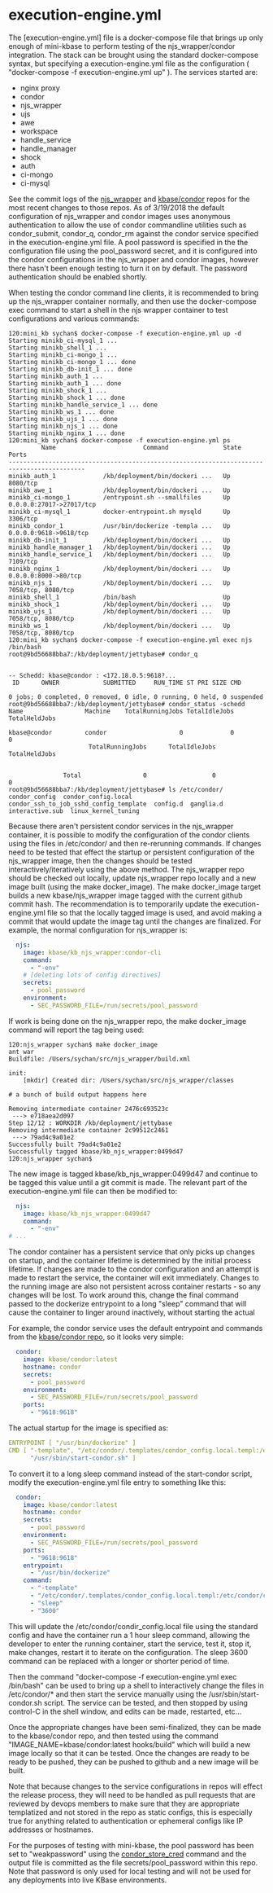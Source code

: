 # execution-engine.yml

The [execution-engine.yml] file is a docker-compose file that brings up only enough of mini-kbase to perform
testing of the njs_wrapper/condor integration. The stack can be brought using the standard docker-compose
syntax, but specifying a execution-engine.yml file as the configuration ( "docker-compose -f execution-engine.yml up" ).
The services started are:
* nginx proxy
* condor
* njs_wrapper
* ujs
* awe
* workspace
* handle_service
* handle_manager
* shock
* auth
* ci-mongo
* ci-mysql

See the commit logs of the [njs_wrapper](https://github.com/kbase/njs_wrapper) and [kbase/condor](https://github.com/kbase/condor) repos for the most recent changes to those repos. As of 3/19/2018 
the default configuration of njs_wrapper and condor images uses anonymous authentication to allow
the use of condor commandline utilities such as condor_submit, condor_q, condor_rm against the
condor service specified in the execution-engine.yml file. A pool password is specified in the the
configuration file using the pool_password secret, and it is configured into the condor configurations
in the njs_wrapper and condor images, however there hasn't been enough testing to turn it on by default.
The password authentication should be enabled shortly.

When testing the condor command line clients, it is recommended to bring up the njs_wrapper container
normally, and then use the docker-compose exec command to start a shell in the njs wrapper container
to test configurations and various commands:
```sh-session
120:mini_kb sychan$ docker-compose -f execution-engine.yml up -d
Starting minikb_ci-mysql_1 ... 
Starting minikb_shell_1 ... 
Starting minikb_ci-mongo_1 ... 
Starting minikb_ci-mongo_1 ... done
Starting minikb_db-init_1 ... done
Starting minikb_auth_1 ... 
Starting minikb_auth_1 ... done
Starting minikb_shock_1 ... 
Starting minikb_shock_1 ... done
Starting minikb_handle_service_1 ... done
Starting minikb_ws_1 ... done
Starting minikb_ujs_1 ... done
Starting minikb_njs_1 ... done
Starting minikb_nginx_1 ... done
120:mini_kb sychan$ docker-compose -f execution-engine.yml ps
         Name                        Command               State            Ports          
-------------------------------------------------------------------------------------------
minikb_auth_1             /kb/deployment/bin/dockeri ...   Up      8080/tcp                
minikb_awe_1              /kb/deployment/bin/dockeri ...   Up                              
minikb_ci-mongo_1         /entrypoint.sh --smallfiles      Up      0.0.0.0:27017->27017/tcp
minikb_ci-mysql_1         docker-entrypoint.sh mysqld      Up      3306/tcp                
minikb_condor_1           /usr/bin/dockerize -templa ...   Up      0.0.0.0:9618->9618/tcp  
minikb_db-init_1          /kb/deployment/bin/dockeri ...   Up                              
minikb_handle_manager_1   /kb/deployment/bin/dockeri ...   Up                              
minikb_handle_service_1   /kb/deployment/bin/dockeri ...   Up      7109/tcp                
minikb_nginx_1            /kb/deployment/bin/dockeri ...   Up      0.0.0.0:8000->80/tcp    
minikb_njs_1              /kb/deployment/bin/dockeri ...   Up      7058/tcp, 8080/tcp      
minikb_shell_1            /bin/bash                        Up                              
minikb_shock_1            /kb/deployment/bin/dockeri ...   Up                              
minikb_ujs_1              /kb/deployment/bin/dockeri ...   Up      7058/tcp, 8080/tcp      
minikb_ws_1               /kb/deployment/bin/dockeri ...   Up      7058/tcp, 8080/tcp      
120:mini_kb sychan$ docker-compose -f execution-engine.yml exec njs /bin/bash
root@9bd56688bba7:/kb/deployment/jettybase# condor_q


-- Schedd: kbase@condor : <172.18.0.5:9618?...
 ID      OWNER            SUBMITTED     RUN_TIME ST PRI SIZE CMD               

0 jobs; 0 completed, 0 removed, 0 idle, 0 running, 0 held, 0 suspended
root@9bd56688bba7:/kb/deployment/jettybase# condor_status -schedd
Name                 Machine    TotalRunningJobs TotalIdleJobs TotalHeldJobs 

kbase@condor         condor                    0             0              0
                      TotalRunningJobs      TotalIdleJobs      TotalHeldJobs

                    
               Total                 0                  0                  0
root@9bd56688bba7:/kb/deployment/jettybase# ls /etc/condor/
condor_config  condor_config.local  condor_ssh_to_job_sshd_config_template  config.d  ganglia.d  interactive.sub  linux_kernel_tuning
```

Because there aren't persistent condor services in the njs_wrapper container, it is possible to
modify the configuration of the condor clients using the files in /etc/condor/ and then re-rerunning commands.
If changes need to be tested that effect the startup or persistent configuration of the njs_wrapper image,
then the changes should be tested interactively/iteratively using the above method. The
njs_wrapper repo should be checked out locally, update njs_wrapper repo locally and a new
image built (using the make docker_image). The make docker_image target builds a new kbase/njs_wrapper
image tagged with the current github commit hash. The recommendation is to temporarily update the execution-engine.yml
file so that the locally tagged image is used, and avoid making a commit that would update the image tag
until the changes are finalized. For example, the normal configuration for njs_wrapper is:
```YAML
  njs:
    image: kbase/kb_njs_wrapper:condor-cli
    command:
      - "-env"
    # [deleting lots of config directives]
    secrets:
      - pool_password
    environment:
      - SEC_PASSWORD_FILE=/run/secrets/pool_password
```

If work is being done on the njs_wrapper repo, the make docker_image command will report the tag being
used:
```sh-session
120:njs_wrapper sychan$ make docker_image
ant war
Buildfile: /Users/sychan/src/njs_wrapper/build.xml

init:
    [mkdir] Created dir: /Users/sychan/src/njs_wrapper/classes

# a bunch of build output happens here

Removing intermediate container 2476c693523c
 ---> e718aea2d097
Step 12/12 : WORKDIR /kb/deployment/jettybase
Removing intermediate container 2c99512c2461
 ---> 79ad4c9a01e2
Successfully built 79ad4c9a01e2
Successfully tagged kbase/kb_njs_wrapper:0499d47
120:njs_wrapper sychan$ 
```

The new image is tagged kbase/kb_njs_wrapper:0499d47 and continue to be tagged this value until a
git commit is made. The relevant part of the execution-engine.yml file can then be modified to:
```YAML
  njs:
    image: kbase/kb_njs_wrapper:0499d47
    command:
      - "-env"
# ...
```

The condor container has a persistent service that only picks up changes on startup, and
the container lifetime is determined by the initial process lifetime. If changes are made to the condor
configuration and an attempt is made to restart the service, the container will exit immediately. Changes to
the running image are also not persistent across container restarts - so any changes will be lost. To
work around this, change the final command passed to the dockerize entrypoint to a long
"sleep" command that will cause the container to linger around inactively, without starting the actual

For example, the condor service uses the default entrypoint and commands from the [kbase/condor repo](https://github.com/kbase/condor/blob/master/Dockerfile#L23), so it looks very simple:
```YAML
  condor:
    image: kbase/condor:latest
    hostname: condor
    secrets:
      - pool_password
    environment:
      - SEC_PASSWORD_FILE=/run/secrets/pool_password
    ports:
      - "9618:9618"
```

The actual startup for the image is specified as:
```YAML
ENTRYPOINT [ "/usr/bin/dockerize" ]
CMD [ "-template", "/etc/condor/.templates/condor_config.local.templ:/etc/condor/condor_config.local", \
      "/usr/sbin/start-condor.sh" ]
```

To convert it to a long sleep command instead of the start-condor script, modify the execution-engine.yml file
entry to something like this:
```YAML
  condor:
    image: kbase/condor:latest
    hostname: condor
    secrets:
      - pool_password
    environment:
      - SEC_PASSWORD_FILE=/run/secrets/pool_password
    ports:
      - "9618:9618"
    entrypoint:
      - "/usr/bin/dockerize"
    command:
      - "-template"
      - "/etc/condor/.templates/condor_config.local.templ:/etc/condor/condor_config.local"
      - "sleep"
      - "3600"
```

This will update the /etc/condor/condir_config.local file using the standard config and have the
container run a 1 hour sleep command, allowing the developer to enter the running container, start
the service, test it, stop it, make changes, restart it to iterate on the configuration. The sleep 3600
command can be replaced with a longer or shorter period of time.

Then the command "docker-compose -f execution-engine.yml exec /bin/bash" can be used to bring up a shell
to interactively change the files in /etc/condor/* and then start the service manually using the
/usr/sbin/start-condor.sh script. The service can be tested, and then stopped by using control-C in the
shell window, and edits can be made, restarted, etc...

Once the appropriate changes have been semi-finalized, they can be made to the kbase/condor repo, and then
tested using the command "IMAGE_NAME=kbase/condor:latest hooks/build" which will build a new image
locally so that it can be tested. Once the changes are ready to be ready to be pushed, they can be
pushed to github and a new image will be built.

Note that because changes to the service configurations in repos will effect the release process, they
will need to be handled as pull requests that are reviewed by devops members to make sure that they are
appropriate templatized and not stored in the repo as static configs, this is especially true for anything
related to authentication or ephemeral configs like IP addresses or hostnames.

For the purposes of testing with mini-kbase, the pool password has been set to "weakpassword" using the
[condor_store_cred](http://research.cs.wisc.edu/htcondor/manual/current/condor_store_cred.html) command
and the output file is committed as the file secrets/pool_password within this repo. Note that password is
only used for local testing and will not be used for any deployments into live KBase environments.
